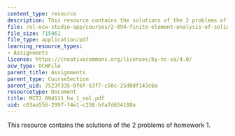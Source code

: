 ```yaml
---
content_type: resource
description: This resource contains the solutions of the 2 problems of homework 1.
file: /ol-ocw-studio-app/courses/2-094-finite-element-analysis-of-solids-and-fluids-ii-spring-2011/c03aa5562997f4e1c258bfa7d654188a_MIT2_094S11_hw_1_sol.pdf
file_size: 715961
file_type: application/pdf
learning_resource_types:
- Assignments
license: https://creativecommons.org/licenses/by-nc-sa/4.0/
ocw_type: OCWFile
parent_title: Assignments
parent_type: CourseSection
parent_uid: 7523f335-0f6f-63f7-c50c-25d0df143c6a
resourcetype: Document
title: MIT2_094S11_hw_1_sol.pdf
uid: c03aa556-2997-f4e1-c258-bfa7d654188a
---
```

This resource contains the solutions of the 2 problems of homework 1.